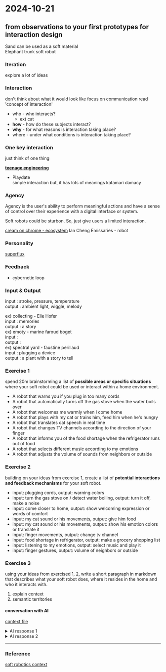 # 2024-10-21

## from observations to your first prototypes for interaction design

Sand can be used as a soft material  
Elephant trunk soft robot

### Iteration

explore a lot of ideas

### Interaction

don't think about what it would look like
focus on communication
read 'concept of interaction'

- who - who interacts?
  - ex) cat
- **how** - how do these subjects interact?
- **why** - for what reasons is interaction taking place?
- where - under what conditions is interaction taking place?

### One key interaction

just think of one thing

**[teenage engineering](https://teenage.engineering/)**

- Playdate  
  simple interaction but, it has lots of meanings
  katamari damacy

### Agency

Agency is the user's ability to perform meaningful actions and have a sense of control over their experience with a digital interface or system.

Soft robots could be sturbon. So, just give users a limited interaction.

[cream on chrome - ecosystem](https://cream-on-chrome.com/)
Ian Cheng Emissaries - robot

### Personality

[superflux](https://superflux.in/#)

### Feedback

- cybernetic loop

### Input & Output

input : stroke, pressure, temperature  
output : ambient light, wiggle, melody

ex) collecting - Elie Hofer  
input : memories  
output : a story  
ex) emoty - marine faroud boget  
input :  
output :  
ex) spectral yard - faustine perillaud  
input : plugging a device  
output : a plant with a story to tell

### Exercise 1

spend 20m brainstorming a list of **possible areas or specific situations** where your soft robot could be used or interact within a home environment.

- A robot that warns you if you plug in too many cords
- A robot that automatically turns off the gas stove when the water boils over
- A robot that welcomes me warmly when I come home
- A robot that plays with my cat or trains him, feed him when he's hungry
- A robot that translates cat speech in real time
- A robot that changes TV channels according to the direction of your finger
- A robot that informs you of the food shortage when the refrigerator runs out of food
- A robot that selects different music according to my emotions
- A robot that adjusts the volume of sounds from neighbors or outside

### Exercise 2

building on your ideas from exercise 1, create a list of **potential interactions and feedback mechanisms** for your soft robot.

- input: plugging cords, output: warning colors
- input: turn the gas stove on / detect water boiling, output: turn it off, make a noise
- input: come closer to home, output: show welcoming expression or words of comfort
- input: my cat sound or his movements, output: give him food
- input: my cat sound or his movements, output: show his emotion colors or translate it
- input: finger movements, output: change tv channel
- input: food shortage in refrigerator, output: make a grocery shopping list
- input: listening to my emotions, output: select music and play it
- input: finger gestures, output: volume of neighbors or outside

### Exercise 3

using your ideas from exercised 1, 2, write a short paragraph in markdown that describes what your soft robot does, where it resides in the home and who it interacts with.

1. explain context
2. semantic territories

#### conversation with AI

[context file](./context.md)

<details>
<summary>AI response 1</summary>
<div markdown="1">

That sounds like a fascinating project, integrating soft robotics and cat behavior! Based on the observations you’ve made, you’re already thinking carefully about how to design a robot that can interact effectively with your cat. I can offer some suggestions and questions to help guide your project based on your goals and observations.

1. **Touch Interaction:**

- **Observation**: You’ve observed the parts of your cat’s body where they like to be touched.
- **Application**: Design the soft robot with sensors and a gentle, flexible surface that can mimic your touch in those specific areas. This will make the robot more appealing to your cat and help it build trust with the robot.
- **Questions**: Could your robot detect where your cat approaches or leans in, suggesting where it wants to be touched? Would there be a difference in touch behavior when your cat is calm vs. playful?

2. **Behavioral Modeling (Cat’s Perspective):**

- **Observation**: Understanding your cat’s perception of your behavior helps model how the robot should act. For example, cats may view certain human movements as play invitations, threats, or care behaviors.
- **Application**: Program the robot to move in ways that align with these behaviors (e.g., slow movements to appear non-threatening, quick flicks for play).
- **Questions**: How does your cat interpret your body language when you’re trying to play versus when you’re feeding him? Can the robot switch between these modes automatically?

3. **Interest-Based Interaction:**

- **Observation**: You’ve noted what your cat is interested in.
- **Application**: The robot can include these items or motions (feathers, light trails, small toys) in its play routines. You could design attachments or interactive elements to keep the robot adaptable to new stimuli.
- **Questions**: Would the robot be able to present a variety of stimuli to see which ones your cat prefers at different times of the day?

4. **Emotional Responses to Sound:**

- **Observation**: Tracking how your cat responds emotionally to sound is critical in interaction.
- **Application**: Incorporate sound sensors and speakers in the robot to detect your cat’s vocalizations and play calming or engaging sounds in response.
- **Questions**: Could the robot adjust its behavior (e.g., speaking softly or playing sounds) based on your cat’s emotional response? Would there be a way to synchronize sound and movement to engage the cat in different moods?

5. **Tracking Movements:**

- **Observation**: Monitoring your cat’s movements will help understand activity patterns and detect when it’s time to engage.
- **Application**: Integrate lightweight tracking (via sensors or camera vision) to monitor your cat’s movements and direct the robot toward it. The robot could follow your cat or wait in specific places to engage when the cat passes by.
- **Questions**: Could the robot predict where your cat is going and move to intercept it? Would it know when to stop following the cat to avoid being a nuisance?

6. **Favorite and Least Favorite Places:**

- **Observation**: Knowing where your cat prefers to spend time or avoid can improve how the robot interacts.
- **Application**: Program the robot to avoid certain areas or spend more time in places your cat feels comfortable. You could create safe zones where the robot doesn’t follow to respect your cat’s alone time.
- **Questions**: Should the robot "rest" in the cat’s favorite spot and only engage when your cat approaches it? Could the robot encourage the cat to explore places it usually avoids by placing toys or food there?

7. **Timing:**

- **Observation**: Understanding when your cat wants to be alone is crucial to the robot’s social interaction model.
- **Application**: Use behavioral patterns and activity monitoring to schedule the robot’s activity—playing, feeding, or being inactive at appropriate times. You could also design a mode where the robot "understands" when to leave your cat alone based on his actions or vocal cues.
- **Questions**: Could the robot learn over time when to engage and when to give your cat space, possibly using a combination of time and movement data?

---

### Integrating All the Observations:

- **Behavioral Adaptation**: Your robot could have several modes: play, feed, relax, and observe. Each mode would engage different systems, such as touch, sound, and movement tracking. The robot should switch modes based on a combination of time, cat activity, and emotional state.
- **Emotional Intelligence**: Since cats are highly responsive to subtle cues, the robot should be able to read a range of signals (vocalizations, movements) and adjust its actions, from a playful companion to a calm, soothing presence.

- **Customization**: As your cat’s preferences change, the robot could adapt by learning from interaction patterns. This continuous feedback loop would ensure that the robot stays in tune with your cat’s evolving behavior and preferences.

What do you think about these ideas? How do you envision the robot handling these interactions on a technical level?

</div>
</details>
<details>
<summary>AI response 2</summary>
<div markdown="2">
Your project is fascinating, as it merges robotics, animal behavior, and emotional interaction. You're focusing on understanding your cat’s perspective while developing a soft robot that interacts with him in meaningful ways. Let’s refine the concept by addressing key aspects of interaction, feedback loops, and how the robot's agency and personality could be designed to better align with your goals.

**1. Core Concepts for the Robot’s Design:**

**Purpose**:

The robot acts as an intermediary between you and your cat. It provides engagement, nourishment, or communication by interpreting your cat’s behavior, sound, and preferences in real-time.

**Key Interaction (KF)**:

Let’s define this interaction as the "Key Feedback" interaction (KF). In essence, this is the most critical part of the feedback loop where the robot recognizes a signal (input) and translates it into a meaningful action (output). KF could be:

- **Cat's sound** → Robot provides food, color display, or translation.
- **Cat's movement** → Robot responds with gestures, motions, or training exercises.

**2. Input and Output Design:**

**Input:**

The input can be based on two major sources:

- **Sound**: Vocalizations from your cat that the robot interprets. The cat’s meows, purrs, or other sounds serve as communication cues.
- **Movement**: The robot senses where the cat is, how it moves, and adjusts its behavior accordingly.

**Output**:

The robot reacts by:

- **Feeding**: If the cat signals hunger (via sound or behavior), the robot can provide food.
- **Emotion Representation**: The robot could use color to reflect your cat’s mood (e.g., blue for calm, red for agitated, green for playful).
- **Translation**: The robot can audibly or visually express what the cat’s sound might mean, allowing you to "understand" his mood.

**3. Gestures:**

Gestures are essential in maintaining a tactile and emotional connection with your cat. Here’s how each could be implemented:

- **Embrace**: The robot may wrap around or nudge softly, simulating a gentle "hug" if your cat seeks comfort.
- **Touch**: Using soft materials and pressure-sensitive touch, the robot can stroke or pat your cat on preferred areas (as you observed earlier).
- **Tension and Move**: These gestures are useful for play. The robot might pull back or tense to mimic prey-like behavior, sparking curiosity or chase play.
- **Speak**: The robot can emit sounds similar to your voice or make calming tones based on your cat’s emotional state.

**4. Agency**:

The robot needs **limited autonomy** to respond to your cat naturally. It could have:

- **Reactive Behavior**: Reacts immediately to inputs like sounds and movement, so the interaction feels timely and engaging.
- **Proactive Behavior**: When your cat is idle or moving toward a favorite play area, the robot can initiate play by presenting a toy or moving in a way to invite engagement.
- **Adaptive Learning**: Over time, the robot can learn your cat's patterns (when he likes to be alone, when he is hungry, etc.) and adjust its actions to better fit his routines.

**5. Personality**:

Giving the robot a personality enhances its role in your home. Based on your cat's preferences, you could design the robot's personality to be:

- **Playful and Curious**: The robot may wiggle or chirp, trying to engage your cat in chase games or training exercises.
- **Calm and Caring**: The robot could mimic soothing behaviors like soft purring, slow movements, or even "cuddling" your cat when it's time to relax.
- **Supportive Trainer**: For training, the robot would have a more instructive personality, gently guiding your cat’s behavior with positive reinforcement (like sound cues or food rewards).

**6. Feedback Loop**:

The feedback loop involves **constant interaction** between your cat’s behavior, the robot’s response, and the ongoing refinement of the robot’s actions.

- **Observation**: The robot continuously observes your cat's sound and movement patterns. It identifies specific actions like hunger meows or playful gestures.
- **Response**: Based on the input, the robot immediately reacts with a chosen output (feeding, play, emotion colors).
- **Adjustment**: Over time, the robot can adjust its behavior based on your cat's changing needs (maybe less play when tired, more food after activity). It becomes more accurate as it learns.

For example, the robot might initially provide food whenever your cat meows, but after a while, it learns to differentiate between a "hungry meow" and a "play meow," thus fine-tuning its responses.

**7. Why This Matters:**

The overall goal of your project is to **understand your cat’s perspective** by giving the robot the ability to interpret and respond to your cat’s signals in real-time. By doing this, you’re creating a **harmonious interaction** where both you and your cat feel understood. This robot won’t just be a pet tool; it will function almost like a bridge between human and animal, fostering emotional connection and mutual understanding.

**Summary of Key Elements:**

- **Core Interaction**: Cat's sound or movement → Robot’s action (feeding, emotional display, translation).
- **Gestures**: Embrace, touch, move, tension, speak to engage on a tactile and emotional level.
- **Input**: Cat's vocalization and movement are the primary input for the robot.
- **Output**: Food provision, emotional color display, or translation of cat language.
- **Personality**: A dynamic mix of playful, calming, and guiding traits that fit your cat’s preferences.
- **Agency**: Limited autonomy with reactive and proactive behavior, adapting over time.
- **Feedback Loop**: Continuous observation, response, and adaptation to your cat’s needs.

By blending **emotion, perspective, and need**, your soft robot can build a relationship with your cat that goes beyond typical pet care, creating an interactive experience that benefits both you and your feline companion.

What part of this design are you most excited about developing further? Would you like to explore how the robot might learn more complex behaviors over time?

</div>
</details>

---

### Reference

[soft robotics context](https://github.com/abstractmachine/head-md-soft-robots/blob/main/process/2024-10-21/readme.md)
